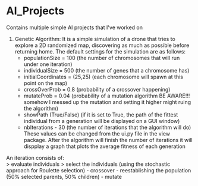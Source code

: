 # AI_Projects
Contains multiple simple AI projects that I've worked on


1. Genetic Algorithm:
  It is a simple simulation of a drone that tries to explore a 2D randomized map, discovering as much as possible before returning home.
  The default settings for the simulation are as follows: 
    - populationSize = 100 (the number of chromosomes that will run under one iteration)
    - individualSize = 500 (the number of genes that a chromosome has)
    - initialCoordinates = (25,25) (each chromosome will spawn at this point on the map)
    - crossOverProb = 0.8 (probability of a crossover happening)
    - mutateProb = 0.04 (probability of a mutation algorithm BE AWARE!!! somehow I messed up the mutation and setting it higher might ruing the algorithm)
    - showPath (True/False) (if it is set to True, the path of the fittest individual from a generation will be displayed on a GUI window)
    - nbIterations - 30 (the number of iterations that the algorithm will do)
  These values can be changed from the ui.py file in the view package.
  After the algorithm will finish the number of iterations it will dispplay a graph that plots the average fitness of each generation
  
  
  An iteration consists of:  
    > evaluate individuals 
    > select the individuals (using the stochastic approach for Roulette selection) 
    - crossover
    - reestablishing the population (50% selected parents, 50% children)
    - mutate
    
